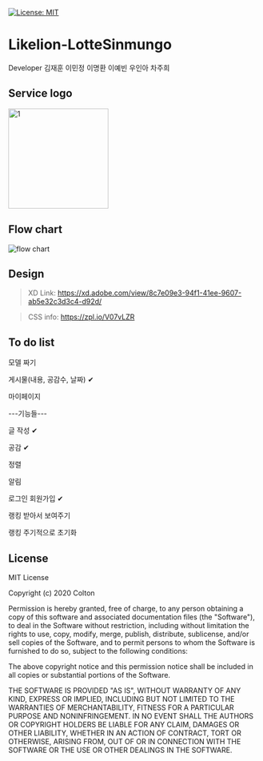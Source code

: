 [![License: MIT](https://img.shields.io/badge/License-MIT-yellow.svg)](https://opensource.org/licenses/MIT)

# Likelion-LotteSinmungo
Developer 김재훈 이민정 이명환 이예빈 우인아 차주희

## Service logo
<img width="200" alt="1" src="https://user-images.githubusercontent.com/56781342/95324147-3e892480-08da-11eb-8a9e-d9d5cdf03615.png">

## Flow chart
![flow chart](https://user-images.githubusercontent.com/56781342/95323998-0255c400-08da-11eb-96ec-c3528bad8f26.PNG)

## Design
>XD Link:
https://xd.adobe.com/view/8c7e09e3-94f1-41ee-9607-ab5e32c3d3c4-d92d/

>CSS info:
https://zpl.io/V07vLZR

## To do list
모델 짜기

게시물(내용, 공감수, 날짜) ✔

마이페이지

---기능들---

글 작성 ✔

공감 ✔

정렬

알림

로그인 회원가입 ✔

랭킹 받아서 보여주기 

랭킹 주기적으로 초기화

## License

MIT License

Copyright (c) 2020 Colton

Permission is hereby granted, free of charge, to any person obtaining a copy
of this software and associated documentation files (the "Software"), to deal
in the Software without restriction, including without limitation the rights
to use, copy, modify, merge, publish, distribute, sublicense, and/or sell
copies of the Software, and to permit persons to whom the Software is
furnished to do so, subject to the following conditions:

The above copyright notice and this permission notice shall be included in all
copies or substantial portions of the Software.

THE SOFTWARE IS PROVIDED "AS IS", WITHOUT WARRANTY OF ANY KIND, EXPRESS OR
IMPLIED, INCLUDING BUT NOT LIMITED TO THE WARRANTIES OF MERCHANTABILITY,
FITNESS FOR A PARTICULAR PURPOSE AND NONINFRINGEMENT. IN NO EVENT SHALL THE
AUTHORS OR COPYRIGHT HOLDERS BE LIABLE FOR ANY CLAIM, DAMAGES OR OTHER
LIABILITY, WHETHER IN AN ACTION OF CONTRACT, TORT OR OTHERWISE, ARISING FROM,
OUT OF OR IN CONNECTION WITH THE SOFTWARE OR THE USE OR OTHER DEALINGS IN THE
SOFTWARE.
